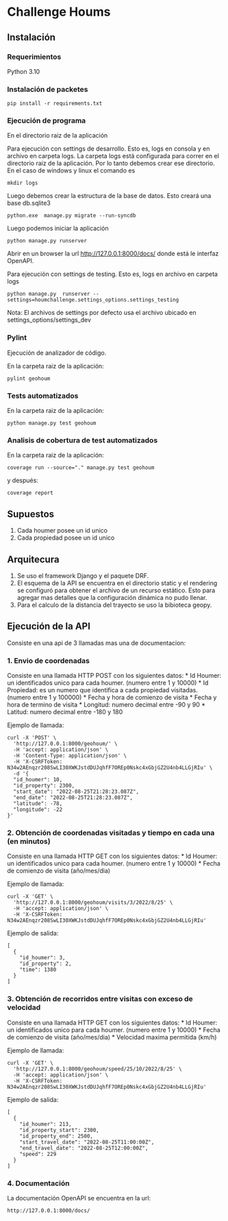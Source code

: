 # Challenge Houms

## Instalación

### Requerimientos

Python 3.10

### Instalación de packetes

```
pip install -r requirements.txt
```

### Ejecución de programa

En el directorio raiz de la aplicación

Para ejecución con settings de desarrollo. Esto es, logs en  consola y en archivo en carpeta logs. La carpeta logs está configurada para correr en el directorio raiz de la aplicación. Por lo tanto debemos crear ese directorio. En el caso de windows y linux el comando es

```
mkdir logs
```
Luego debemos crear la estructura de la base de datos. Esto creará una base db.sqlite3

```
python.exe  manage.py migrate --run-syncdb
```
Luego podemos iniciar la aplicación

```
python manage.py runserver
```

Abrir en un browser la url http://127.0.0.1:8000/docs/ donde está le interfaz OpenAPI.

Para ejecución con settings de testing. Esto es, logs en archivo en carpeta logs

```
python manage.py  runserver --settings=houmchallenge.settings_options.settings_testing
```

Nota: El archivos de settings por defecto usa el archivo ubicado en settings_options/settings_dev

### Pylint
Ejecución de analizador de código. 

En la carpeta raiz de la aplicación:

```
pylint geohoum
```

### Tests automatizados

En la carpeta raiz de la aplicación:

```
python manage.py test geohoum
```

### Analisis de cobertura de test automatizados

En la carpeta raiz de la aplicación:

```
coverage run --source="." manage.py test geohoum
```

y después:

```
coverage report
```

## Supuestos

1. Cada houmer posee un id unico
2. Cada propiedad posee un id unico


## Arquitecura

1. Se uso el framework Django y el paquete DRF. 
2. El esquema de la API se encuentra en el directorio static y el rendering se configuró para obtener el archivo de un recurso estático. Esto para agregar mas detalles que la configuración dinámica no pudo llenar.
3. Para el calculo de la distancia del trayecto se uso la bibioteca geopy.





## Ejecución de la API

Consiste en una api de 3 llamadas mas una de documentacion:

### 1. Envio de coordenadas

Consiste en una llamada HTTP POST con los siguientes datos:
    * Id Houmer: un identificados unico para cada houmer. (numero entre 1 y 10000)
    * Id Propiedad: es un numero que identifica a cada propiedad visitadas. (numero entre 1 y 100000)
    * Fecha y hora de comienzo de visita
    * Fecha y hora de termino de visita
    * Longitud: numero decimal entre -90 y 90
    * Latitud: numero decimal entre -180 y 180

Ejemplo de llamada:

```
curl -X 'POST' \
  'http://127.0.0.1:8000/geohoum/' \
  -H 'accept: application/json' \
  -H 'Content-Type: application/json' \
  -H 'X-CSRFToken: N34w2AEnqzr208SwLI30XWKJstdDUJqhfF7OREp0Nskc4xGbjGZ2U4nb4LLGjRIu' \
  -d '{
  "id_houmer": 10,
  "id_property": 2300,
  "start_date": "2022-08-25T21:28:23.087Z",
  "end_date": "2022-08-25T21:28:23.087Z",
  "latitude": -78,
  "longitude": -22
}'
```

### 2. Obtención de coordenadas visitadas y tiempo en cada una (en minutos)

Consiste en una llamada HTTP GET con los siguientes datos:
    * Id Houmer: un identificados unico para cada houmer. (numero entre 1 y 10000)
    * Fecha de comienzo de visita (año/mes/dia)


Ejemplo de llamada:

```
curl -X 'GET' \
  'http://127.0.0.1:8000/geohoum/visits/3/2022/8/25' \
  -H 'accept: application/json' \
  -H 'X-CSRFToken: N34w2AEnqzr208SwLI30XWKJstdDUJqhfF7OREp0Nskc4xGbjGZ2U4nb4LLGjRIu'
```

Ejemplo de salida:

```
[
  {
    "id_houmer": 3,
    "id_property": 2,
    "time": 1380
  }
]
```

### 3. Obtención de recorridos entre visitas con exceso de velocidad

Consiste en una llamada HTTP GET con los siguientes datos:
    * Id Houmer: un identificados unico para cada houmer. (numero entre 1 y 10000)
    * Fecha de comienzo de visita (año/mes/dia)
    * Velocidad maxima permitida (km/h)

Ejemplo de llamada:

```
curl -X 'GET' \
  'http://127.0.0.1:8000/geohoum/speed/25/10/2022/8/25' \
  -H 'accept: application/json' \
  -H 'X-CSRFToken: N34w2AEnqzr208SwLI30XWKJstdDUJqhfF7OREp0Nskc4xGbjGZ2U4nb4LLGjRIu'
```

Ejemplo de salida:

```
[
  {
    "id_houmer": 213,
    "id_property_start": 2300,
    "id_property_end": 2500,
    "start_travel_date": "2022-08-25T11:00:00Z",
    "end_travel_date": "2022-08-25T12:00:00Z",
    "speed": 229
  }
]
```

### 4. Documentación

La documentación OpenAPI se encuentra en la url:

```
http://127.0.0.1:8000/docs/
```









